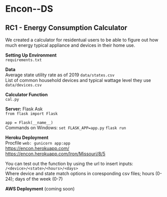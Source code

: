 # Encon--DS

## RC1 - Energy Consumption Calculator  
We created a calculator for residentual users to be able to figure out how much energy typical appliance and devices in their home use.

**Setting Up Environment**    
```requirements.txt```

**Data**  
Average state utility rate as of 2019 ```data/states.csv```  
List of common household devices and typical wattage level they use ```data/devices.csv```

**Calculator Function**  
```cal.py```

**Server:** Flask Ask  
```from flask import Flask```

```app = Flask(__name__)```  
Commands on Windows: ```set FLASK_APP=app.py``` ```flask run```

**Heroku Deployment**  
Procfile ```web: gunicorn app:app```  
https://encon.herokuapp.com/  
https://encon.herokuapp.com/Iron/Missouri/8/5  

You can test out the function by using the url to insert inputs:  
```/<device>/<state>/<hours>/<days>```  
Where device and state match options in coresponding csv files; hours (0-24); days of the week (0-7)

**AWS Deployment** (coming soon)
